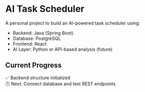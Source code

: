 # AI Task Scheduler

A personal project to build an AI-powered task scheduler using:
- Backend: Java (Spring Boot)
- Database: PostgreSQL
- Frontend: React
- AI Layer: Python or API-based analysis (future)

## Current Progress
✅ Backend structure initialized  
🕐 Next: Connect database and test REST endpoints
